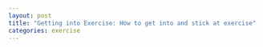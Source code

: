 ```yaml
---
layout: post
title: "Getting into Exercise: How to get into and stick at exercise"
categories: exercise
---
```


